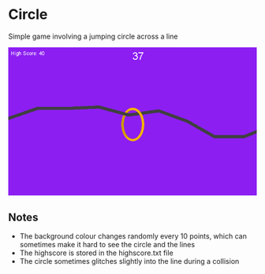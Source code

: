 # Circle
Simple game involving a jumping circle across a line

![The Circle Game](https://github.com/noah-dyson/Circle/blob/main/Screenshots/circle.png)

## Notes
* The background colour changes randomly every 10 points, which can sometimes make it hard to see the circle and the lines
* The highscore is stored in the highscore.txt file
* The circle sometimes glitches slightly into the line during a collision
